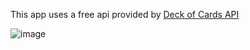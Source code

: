 This app uses a free api provided by <a href="https://deckofcardsapi.com/">Deck of Cards API</a>

![image](https://github.com/user-attachments/assets/6cccdb53-aa3e-42e1-b64d-07c3e62f07be)


